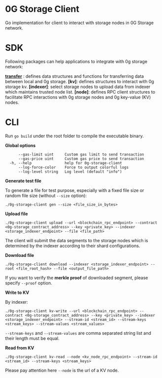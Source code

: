 # 0G Storage Client
Go implementation for client to interact with storage nodes in 0G Storage network.

# SDK

Following packages can help applications to integrate with 0g storage network:

**[transfer](transfer)** : defines data structures and functions for transferring data between local and 0g storage.
**[kv]**: defines structures to interact with 0g storage kv.
**[indexer]**: select storage nodes to upload data from indexer which maintains trusted node list.
**[node]**: defines RPC client structures to facilitate RPC interactions with 0g storage nodes and 0g key-value (KV) nodes.

# CLI
Run `go build` under the root folder to compile the executable binary.

**Global options**
```
      --gas-limit uint     Custom gas limit to send transaction
      --gas-price uint     Custom gas price to send transaction
  -h, --help               help for 0g-storage-client
      --log-force-color    Force to output colorful logs
      --log-level string   Log level (default "info")
```

**Generate test file**

To generate a file for test purpose, especially with a fixed file size or random file size (without `--size` option):

```
./0g-storage-client gen --size <file_size_in_bytes>
```

**Upload file**

```
./0g-storage-client upload --url <blockchain_rpc_endpoint> --contract <0g-storage_contract_address> --key <private_key> --indexer <storage_indexer_endpoint> --file <file_path>
```

The client will submit the data segments to the storage nodes which is determined by the indexer according to their shard configurations. 

**Download file**
```
./0g-storage-client download --indexer <storage_indexer_endpoint> --root <file_root_hash> --file <output_file_path>
```

If you want to verify the **merkle proof** of downloaded segment, please specify `--proof` option.

**Write to KV**

By indexer:
```
./0g-storage-client kv-write --url <blockchain_rpc_endpoint> --contract <0g-storage_contract_address> --key <private_key> --indexer <storage_indexer_endpoint> --stream-id <stream_id> --stream-keys <stream_keys> --stream-values <stream_values>
```

`--stream-keys` and `--stream-values` are comma separated string list and their length must be equal.

**Read from KV**

```
./0g-storage-client kv-read --node <kv_node_rpc_endpoint> --stream-id <stream_id> --stream-keys <stream_keys>
```

Please pay attention here `--node` is the url of a KV node.